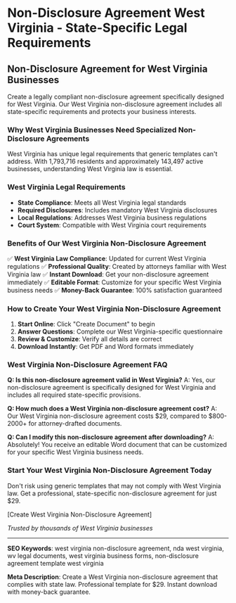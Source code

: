 # Non-Disclosure Agreement West Virginia - State-Specific Legal Requirements

## Non-Disclosure Agreement for West Virginia Businesses

Create a legally compliant non-disclosure agreement specifically designed for West Virginia. Our West Virginia non-disclosure agreement includes all state-specific requirements and protects your business interests.

### Why West Virginia Businesses Need Specialized Non-Disclosure Agreements

West Virginia has unique legal requirements that generic templates can't address. With 1,793,716 residents and approximately 143,497 active businesses, understanding West Virginia law is essential.

### West Virginia Legal Requirements

- **State Compliance**: Meets all West Virginia legal standards
- **Required Disclosures**: Includes mandatory West Virginia disclosures
- **Local Regulations**: Addresses West Virginia business regulations
- **Court System**: Compatible with West Virginia court requirements

### Benefits of Our West Virginia Non-Disclosure Agreement

✅ **West Virginia Law Compliance**: Updated for current West Virginia regulations
✅ **Professional Quality**: Created by attorneys familiar with West Virginia law
✅ **Instant Download**: Get your non-disclosure agreement immediately
✅ **Editable Format**: Customize for your specific West Virginia business needs
✅ **Money-Back Guarantee**: 100% satisfaction guaranteed

### How to Create Your West Virginia Non-Disclosure Agreement

1. **Start Online**: Click "Create Document" to begin
2. **Answer Questions**: Complete our West Virginia-specific questionnaire
3. **Review & Customize**: Verify all details are correct
4. **Download Instantly**: Get PDF and Word formats immediately

### West Virginia Non-Disclosure Agreement FAQ

**Q: Is this non-disclosure agreement valid in West Virginia?**
A: Yes, our non-disclosure agreement is specifically designed for West Virginia and includes all required state-specific provisions.

**Q: How much does a West Virginia non-disclosure agreement cost?**
A: Our West Virginia non-disclosure agreement costs $29, compared to $800-2000+ for attorney-drafted documents.

**Q: Can I modify this non-disclosure agreement after downloading?**
A: Absolutely! You receive an editable Word document that can be customized for your specific West Virginia business needs.

### Start Your West Virginia Non-Disclosure Agreement Today

Don't risk using generic templates that may not comply with West Virginia law. Get a professional, state-specific non-disclosure agreement for just $29.

[Create West Virginia Non-Disclosure Agreement]

*Trusted by thousands of West Virginia businesses*

---

**SEO Keywords**: west virginia non-disclosure agreement, nda west virginia, wv legal documents, west virginia business forms, non-disclosure agreement template west virginia

**Meta Description**: Create a West Virginia non-disclosure agreement that complies with state law. Professional template for $29. Instant download with money-back guarantee.
